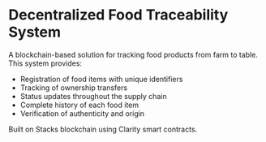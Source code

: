 # Decentralized Food Traceability System

A blockchain-based solution for tracking food products from farm to table. This system provides:

- Registration of food items with unique identifiers
- Tracking of ownership transfers
- Status updates throughout the supply chain
- Complete history of each food item
- Verification of authenticity and origin

Built on Stacks blockchain using Clarity smart contracts.
